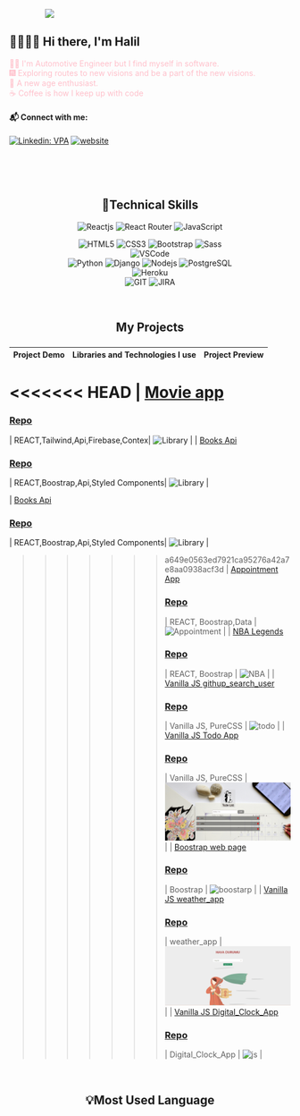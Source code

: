 <img src="https://www.aagnia.com/wp-content/uploads/2021/12/39998-web-development.gif" align="right" width="440"></br>

## 👨‍💻👋🏻 Hi there, I'm Halil

<font color="pink"> 🐱‍🏍 I'm Automotive Engineer but I find myself in software. </font>
</br>
<font color="pink">🎆 Exploring routes to new visions and be a part of the new visions. </font>
</br>
<font color="pink"> 🧐 A new age enthusiast. </font>
</br>
<font color="pink">☕ Coffee is how I keep up with code</font>

#### 📬 Connect with me:

[![Linkedin: VPA](https://img.shields.io/badge/linkedin-%230077B5.svg?&style=for-the-badge&logo=linkedin&logoColor=white)](https://www.linkedin.com/in/halil-tuzcu/)
[![website](https://img.shields.io/badge/gmail-f1f2f6.svg?&style=for-the-badge&logo=gmail&logoColor=red)](mailto:haliltuzcufs@gmail.com)

</br>
</br>
</br>

<h2 align="center">🚀Technical Skills</h2>
<div align="center">
<img
        src="https://img.shields.io/badge/React-20232A?style=for-the-badge&logo=react&logoColor=61DAFB"
        alt="Reactjs"
      />
<img
        src="https://img.shields.io/badge/React_Router-CA4245?style=for-the-badge&logo=react-router&logoColor=white"
        alt="React Router"
      />      
<img
        src="https://img.shields.io/badge/JavaScript-323330?style=for-the-badge&logo=javascript&logoColor=F7DF1E"
        alt="JavaScript"
      />

<img
        src="https://img.shields.io/badge/HTML5-E34F26?style=for-the-badge&logo=html5&logoColor=white"
        alt="HTML5"
      />
<img
        src="https://img.shields.io/badge/CSS3-1572B6?style=for-the-badge&logo=css3&logoColor=white"
        alt="CSS3"
      />
<img
        src="https://img.shields.io/badge/Bootstrap-563D7C?style=for-the-badge&logo=bootstrap&logoColor=white"
        alt="Bootstrap"
      />
<img
        src="https://img.shields.io/badge/Sass-CC6699?style=for-the-badge&logo=sass&logoColor=white"
        alt="Sass"
      />
</br>
<img 
     src="https://img.shields.io/badge/Visual_Studio_Code-0078D4?style=for-the-badge&logo=visual%20studio%20code&logoColor=white"
     alt="VSCode"
     />
</br>
<img
        src="https://img.shields.io/badge/Python-14354C?style=for-the-badge&logo=python&logoColor=white"
        alt="Python"
      />
<img
        src="https://img.shields.io/badge/Django-092E20?style=for-the-badge&logo=django&logoColor=white"
        alt="Django"
      />
<img
        src="https://img.shields.io/badge/Node.js-43853D?style=for-the-badge&logo=node.js&logoColor=white"
        alt="Nodejs"
      />
<img
        src="https://img.shields.io/badge/PostgreSQL-316192?style=for-the-badge&logo=postgresql&logoColor=white"
        alt="PostgreSQL"
      />
<br>
<img
        src="https://img.shields.io/badge/Heroku-430098?style=for-the-badge&logo=heroku&logoColor=white"
        alt="Heroku"
      />
</br>
<img 
      src="https://img.shields.io/badge/GIT-E44C30?style=for-the-badge&logo=git&logoColor=white"
      alt="GIT"
      />
<img 
      src="https://img.shields.io/badge/Jira-0052CC?style=for-the-badge&logo=Jira&logoColor=white"
      alt="JIRA"
      />

</div>
</br>
<!--<div  align="center"> <img src="https://raw.githubusercontent.com/scriptex/github-contributions-snake/snake/github-contribution-grid-snake.svg" /></div>-->
<h2 align="center">My Projects</h2>

###

| Project Demo                                                                                                    | Libraries and Technologies I use | Project Preview          |
| :-------------------------------------------------------------------------------------------------------------- | -------------------------------- | ------------------------ |
<<<<<<< HEAD
| [Movie app](https://movie-app-ht.netlify.app/) <h3>[Repo](https://github.com/haliltuzcu?tab=repositories)</h3> | REACT,Tailwind,Api,Firebase,Contex| ![Library](https://github.com/haliltuzcu/movie-app-project/blob/main/Animation.gif) |
| [Books Api](https://appointment-app-ht.netlify.app/) <h3>[Repo](https://github.com/haliltuzcu?tab=repositories)</h3> | REACT,Boostrap,Api,Styled Components| ![Library](https://github.com/haliltuzcu/clarus-library-inclass/blob/main/Animation.gif) |
=======
| [Books Api](https://ht-books-api.netlify.app/) <h3>[Repo](https://github.com/haliltuzcu?tab=repositories)</h3> | REACT,Boostrap,Api,Styled Components| ![Library](https://github.com/haliltuzcu/clarus-library-inclass/blob/main/Animation.gif) |
>>>>>>> a649e0563ed7921ca95276a42a7e8aa0938acf3d
| [Appointment App](https://appointment-app-ht.netlify.app/) <h3>[Repo](https://github.com/haliltuzcu?tab=repositories)</h3> | REACT, Boostrap,Data            | ![Appointment](https://github.com/haliltuzcu/appoinment-project/blob/main/Animation.gif) |
| [NBA Legends](https://nba-lagend.netlify.app/) <h3>[Repo](https://github.com/haliltuzcu?tab=repositories)</h3> | REACT, Boostrap              | ![NBA](https://github.com/haliltuzcu/nba-legends/blob/main/Animation.gif) |
| [Vanilla JS githup_search_user](https://haliltuzcu.github.io/githup_search_user/) <h3>[Repo](https://github.com/haliltuzcu?tab=repositories)</h3> | Vanilla JS, PureCSS              | ![todo](https://github.com/haliltuzcu/githup_search_user/blob/main/Animation.gif) |
| [Vanilla JS Todo App](https://haliltuzcu.github.io/to-do/) <h3>[Repo](https://github.com/haliltuzcu?tab=repositories)</h3> | Vanilla JS, PureCSS              | ![todo](./Animation.gif) |
| [Boostrap web page](https://haliltuzcu.github.io/bootstrap/) <h3>[Repo](https://github.com/haliltuzcu?tab=repositories)</h3> | Boostrap              | ![boostarp](https://github.com/haliltuzcu/bootstrap/blob/main/img/Animation.gif) |
| [Vanilla JS weather_app](https://haliltuzcu.github.io/weather_app/) <h3>[Repo](https://github.com/haliltuzcu?tab=repositories)</h3> | weather_app              | ![js](https://github.com/haliltuzcu/weather_app/blob/main/img/Animation.gif) |
| [Vanilla JS Digital_Clock_App](https://haliltuzcu.github.io/Digital_Clock_App/) <h3>[Repo](https://github.com/haliltuzcu?tab=repositories)</h3> | Digital_Clock_App              | ![js](https://github.com/haliltuzcu/Digital_Clock_App/blob/main/Animation.gif) |

<br>

<h2 align="center">💡Most Used Language</h2>
<div  align="center">
<br/>
<img
     src="https://github-readme-stats.vercel.app/api?username=szrokmn&theme=blue-green"
     alt=""
     /> </br></br></br>
<img
     src="https://github-readme-stats.vercel.app/api/top-langs/?username=szrokmn&theme=blue-green"
     alt=""
     /> <br/>
</div>
